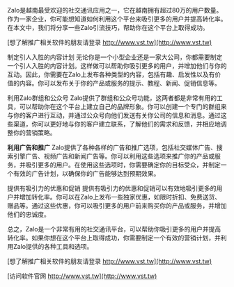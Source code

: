 Zalo是越南最受欢迎的社交通讯应用之一，它在越南拥有超过80万的用户数量。作为一家企业，你可能想知道如何利用这个平台来吸引更多的用户并提高转化率。在本文中，我们将分享一些Zalo引流技巧，帮助你在这个平台上取得成功。

[想了解推广相关软件的朋友请登录 http://www.vst.tw](http://www.vst.tw)

制定引人入胜的内容计划
无论你是一个小型企业还是一家大公司，你都需要制定一个引人入胜的内容计划。这样做可以帮助你吸引更多的用户，并增加他们与你的互动。因此，你需要在Zalo上发布各种类型的内容，包括有趣、启发性以及有价值的内容。你可以发布关于你的产品或服务的提示、教程、新闻、促销信息等。

利用Zalo群组和公众号
Zalo提供了群组和公众号功能，这两者都是非常有用的工具，可以帮助你在这个平台上建立自己的品牌形象。你可以创建一个专门的群组来与你的客户进行互动，并通过公众号向他们发送有关你公司的信息和消息。通过这些渠道，你可以更好地与你的客户建立联系，了解他们的需求和反馈，并相应地调整你的营销策略。

**利用广告和推广**
Zalo提供了各种各样的广告和推广选项，包括社交媒体广告、搜索引擎广告、视频广告和新闻广告等。你可以利用这些选项来推广你的产品或服务，并吸引更多的用户。在使用这些选项时，你需要确定你的目标受众，并制定一个有效的广告计划，以确保你的广告能够达到预期效果。

提供有吸引力的优惠和促销
提供有吸引力的优惠和促销可以有效地吸引更多的用户并增加转化率。你可以在Zalo上发布一些独家优惠，如限时折扣、免费送货、赠品等。通过这些优惠，你可以吸引更多的用户前来购买你的产品或服务，并增加他们的忠诚度。

总之，Zalo是一个非常有用的社交通讯平台，可以帮助你吸引更多的用户并提高转化率。如果你想在这个平台上取得成功，你需要制定一个有效的营销计划，并利用Zalo提供的各种工具和选项。

[想了解推广相关软件的朋友请登录 http://www.vst.tw](http://www.vst.tw)


[访问软件官网 http://www.vst.tw](http://www.vst.tw)
